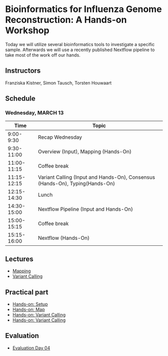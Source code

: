 # Bioinformatics for Influenza Genome Reconstruction: A Hands-on Workshop 

Today we will utilize several bioinformatics tools to investigate a specific sample. Afterwards we will use a recently published Nextflow pipeline to take most of the work off our hands.

## Instructors
Franziska Kistner, Simon Tausch, Torsten Houwaart

## Schedule
### <a name="2"></a> Wednesday, MARCH 13
| Time        | Topic |
| --          | --               |
| 9:00-9:30  | Recap Wednesday |
| 9:30-11:00 | Overview (Input), Mapping (Hands-On) |
| 11:00-11:15 | Coffee break |
| 11:15-12:15 | Variant Calling (Input and Hands-On), Consensus (Hands-On), Typing(Hands-On) |
| 12:15-14:30 | Lunch |
| 14:30-15:00 | Nextflow Pipeline (Input and Hands-On) |
| 15:00-15:15 | Coffee break |
| 15:15-16:00 | Nextflow (Hands-On) |

## Lectures
* [Mapping](https://docs.google.com/presentation/d/1Q-zMAevntwynM4ledeWKqwFsXdyaiE2r1O-41ZcJ6wE/edit?usp=sharing)
* [Variant Calling](https://docs.google.com/presentation/d/1VOQt-MwOrck3Cd9YAtqi9kfdAIPFhhlQdAMeSbSA7Tg/edit?usp=sharing)


## Practical part 
* [Hands-on: Setup](4.1_hands-on__map.md)
* [Hands-on: Map](4.2_hands-on__variant_calling.md)
* [Hands-on: Variant Calling](4.3_hands-on__consensus.md)
* [Hands-on: Variant Calling](4.4_hands-on__typing.md)


## Evaluation
* [Evaluation Day 04]()
